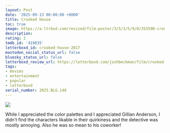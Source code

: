 ```yaml
---
layout: Post
date: '2025-09-13 00:00:00 +0000'
title: Crooked House
toc: true
image: https://a.ltrbxd.com/resized/film-poster/3/5/3/5/9/0/353590-crooked-house-0-600-0-900-crop.jpg?v=8d3dd95cd8
description:
rating: 2
tmdb_id: '419835'
letterboxd_id: crooked-house-2017
mastodon_social_status_url: false
bluesky_status_url: false
letterboxd_review_url: https://letterboxd.com/joshbeckman/film/crooked-house-2017/
tags:
- movies
- entertainment
- popular
- letterboxd
serial_number: 2025.BLG.148
---
```

 <p><img src="https://a.ltrbxd.com/resized/film-poster/3/5/3/5/9/0/353590-crooked-house-0-600-0-900-crop.jpg?v=8d3dd95cd8"/></p> <p>While I appreciated the color palettes and I appreciated Gillian Anderson, I didn’t find the characters likable in their quirkiness and the detective was mostly annoying. Also he was so mean to his coworker!</p> 
